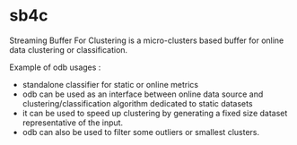 # sb4c
Streaming Buffer For Clustering is a micro-clusters based buffer for online data clustering or classification.

Example of odb usages :
* standalone classifier for static or online metrics
* odb can be used as an interface between online data source and clustering/classification algorithm dedicated to static datasets
* it can be used to speed up clustering by generating a fixed size dataset representative of the input.
* odb can also be used to filter some outliers or smallest clusters.

